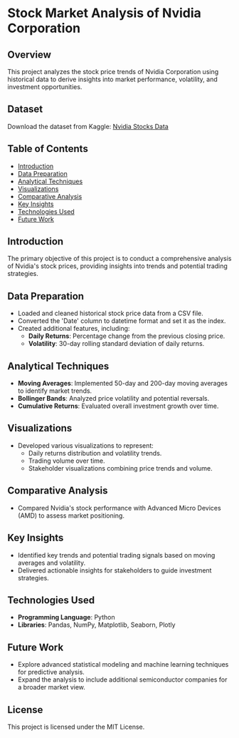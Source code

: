 # Stock Market Analysis of Nvidia Corporation

## Overview

This project analyzes the stock price trends of Nvidia Corporation using historical data to derive insights into market performance, volatility, and investment opportunities.

## Dataset

Download the dataset from Kaggle: [Nvidia Stocks Data](https://www.kaggle.com/datasets/kpatel00/nvidia-stocks-data-latest-25-august-2024/)

## Table of Contents

- [Introduction](#introduction)
- [Data Preparation](#data-preparation)
- [Analytical Techniques](#analytical-techniques)
- [Visualizations](#visualizations)
- [Comparative Analysis](#comparative-analysis)
- [Key Insights](#key-insights)
- [Technologies Used](#technologies-used)
- [Future Work](#future-work)

## Introduction

The primary objective of this project is to conduct a comprehensive analysis of Nvidia's stock prices, providing insights into trends and potential trading strategies.

## Data Preparation

- Loaded and cleaned historical stock price data from a CSV file.
- Converted the 'Date' column to datetime format and set it as the index.
- Created additional features, including:
  - **Daily Returns**: Percentage change from the previous closing price.
  - **Volatility**: 30-day rolling standard deviation of daily returns.

## Analytical Techniques

- **Moving Averages**: Implemented 50-day and 200-day moving averages to identify market trends.
- **Bollinger Bands**: Analyzed price volatility and potential reversals.
- **Cumulative Returns**: Evaluated overall investment growth over time.

## Visualizations

- Developed various visualizations to represent:
  - Daily returns distribution and volatility trends.
  - Trading volume over time.
  - Stakeholder visualizations combining price trends and volume.

## Comparative Analysis

- Compared Nvidia's stock performance with Advanced Micro Devices (AMD) to assess market positioning.

## Key Insights

- Identified key trends and potential trading signals based on moving averages and volatility.
- Delivered actionable insights for stakeholders to guide investment strategies.

## Technologies Used

- **Programming Language**: Python
- **Libraries**: Pandas, NumPy, Matplotlib, Seaborn, Plotly

## Future Work

- Explore advanced statistical modeling and machine learning techniques for predictive analysis.
- Expand the analysis to include additional semiconductor companies for a broader market view.

## License

This project is licensed under the MIT License.
